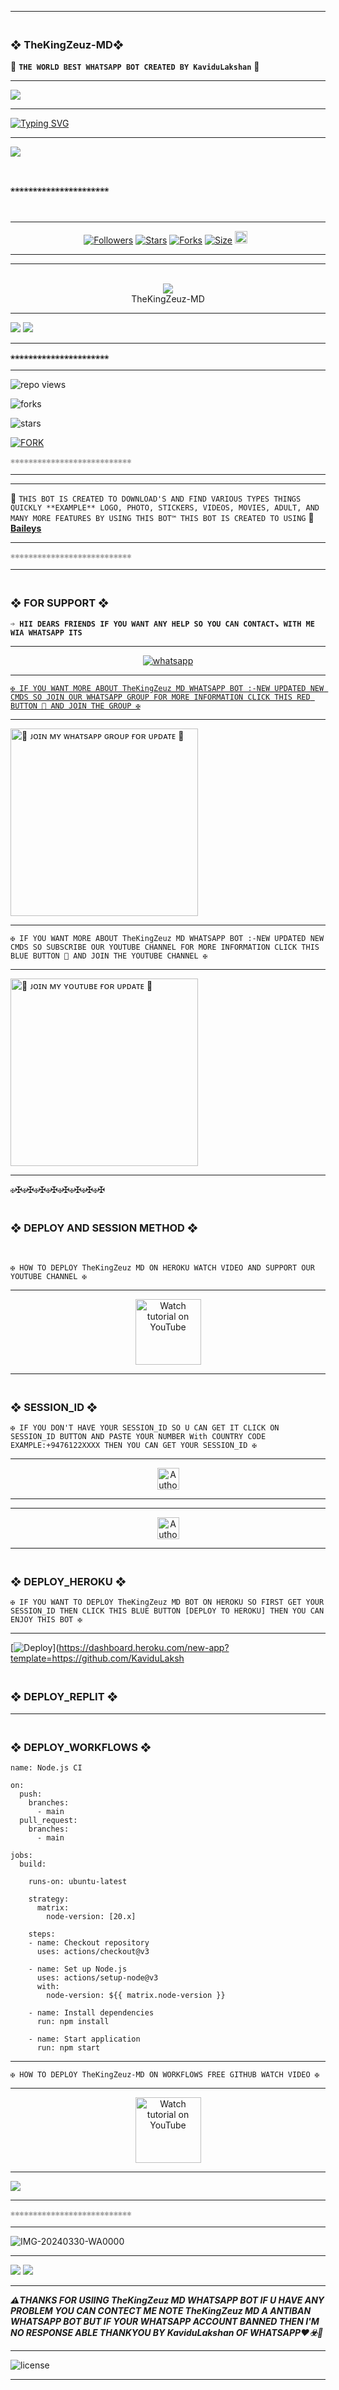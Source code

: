 ---------

### <br>  ❖ TheKingZeuz-MD❖
🔰 **`THE WORLD BEST WHATSAPP BOT CREATED BY KaviduLakshan`** 🔰

----------

<a><img src='https://i.imgur.com/LyHic3i.gif'/></a>

------
<p align="center">

 
<a href="https://git.io/typing-svg"><img src="https://readme-typing-svg.demolab.com?font=EB+Garamond&weight=900&size=30&duration=4000&pause=700&random=false&width=300&lines=+•★⃝ ☢TheKingZeuz-+MD☢★⃝•;MULTI-DEVICE+WHATSAPP+BOT;DEVELOPED+BY+Kavidu+Lakahan;RELEASED+DATE+01%2F11%2F2024." alt="Typing SVG" /></a>
 </p>

------------

<img align="center" height="auto"
src="https://cardivo.vercel.app/api?name=TheKingZeuz%20MD%20BOT%20&description=🥂THE%20WORLD%20BEST%20WHATSAPP%20BOT%★%20CREATED%20BY%20Kavidu%20Lakshan%20OWNER%20Kavidu%20Lakshan%20♥️&image=https://pin.it/7qN9HvZaH.jpg?v=4&backgroundColor=%23ecf0f1&github=TheKingZeuz-MD&pattern=leaf&colorPattern=%23ffffff"/>

<br>

`❀❀❀❀❀❀❀❀❀❀❀❀❀❀❀❀❀❀❀❀❀❀`

<br>

--------

<p align="center">
<a href="https://github.com/TheKingZeuz-MD/"><img title="Followers" src="https://img.shields.io/github/followers/TheKingZeuz-MD?color=red&style=flat-square"></a>
<a href="https://github.com/KaviduLakshan/TheKingZeuz-MD/stargazers/"><img title="Stars" src="https://img.shields.io/github/stars/KaviduLakshan/TheKingZeuz-MdD?color=red&style=flat-square"></a>
<a href="https://github.com/KaviduLakshan/TheKingZeuz-MD/network/members"><img title="Forks" src="https://img.shields.io/github/KaviduLakshan/TheKingZeuz-MD?color=red&style=flat-square"></a>
<a href="https://github.com/SILENTLOVER40/SILENT-SOBX-MD/"><img title="Size" src="https://img.shields.io/github/repo-size/KaviduLakshan/TheKingZeuz-MD?style=flat-square&color=red"></a>
<a href="https://github.com/KaviduLakshan/TheKingZeuz-MD/graphs/commit-activity"><img height="20" src="https://img.shields.io/badge/Maintained%3F-yes-green.svg"></a>&nbsp;&nbsp;
</p>
<p align='center'>
</p>

-----------
----------

<div align="center"><br> <img src="https://profile-counter.glitch.me/TheKingZeuz-MD/count.svg" /><br>TheKingZeuz-MD</div>

------------

<a><img src='https://i.imgur.com/LyHic3i.gif'/></a>
<a><img src='https://i.imgur.com/LyHic3i.gif'/></a>

--------------

`❀❀❀❀❀❀❀❀❀❀❀❀❀❀❀❀❀❀❀❀❀❀`

----------------

![repo views](https://hits.seeyoufarm.com/api/count/incr/badge.svg?url=https%3A%2F%2Fgithub.com%2FKaviduLakshan%2FTheKingZeuz-MD&count_bg=%2379C83D&title_bg=%23555555&icon=gitpod.svg&icon_color=%23E7E7E7&title=Views&edge_flat=false)


![forks](https://img.shields.io/github/forks/KaviduLakshan/TheKingZeuz-MD?label=Forks&style=social)


![stars](https://img.shields.io/github/stars/KaviduLakshan/TheKingZeuz-MD?style=social)


[![FORK ](https://img.shields.io/badge/FORK%20-TheKingZeuz%20MD-white)](https://github.com/KaviduLakshan/TheKingZeuz-MD/fork)

`⚛⚛⚛⚛⚛⚛⚛⚛⚛⚛⚛⚛⚛⚛⚛⚛⚛⚛⚛⚛⚛⚛⚛⚛⚛⚛⚛`

---------------

</a>
</p>

-----------------

🥂 `THIS BOT IS CREATED TO DOWNLOAD'S AND FIND VARIOUS TYPES THINGS QUICKLY **EXAMPLE** LOGO, PHOTO, STICKERS, VIDEOS, MOVIES, ADULT, AND MANY MORE FEATURES BY USING THIS BOT™ THIS BOT IS CREATED TO USING` 🥂 **[Baileys](https://github.com/WhiskeySockets/Baileys)**

------------------

`⚛⚛⚛⚛⚛⚛⚛⚛⚛⚛⚛⚛⚛⚛⚛⚛⚛⚛⚛⚛⚛⚛⚛⚛⚛⚛⚛`

-----------------

### <br> ❖ FOR SUPPORT ❖

**`➩ HII DEARS FRIENDS IF YOU WANT ANY HELP SO YOU CAN CONTACT↘︎ WITH ME WIA WHATSAPP ITS `**

-------

<p align="center">
  <a href="https://wa.me/+94761222715?text=*ʜɪɪ+ᴋᴀᴠɪᴅᴜ-ʟᴀᴋꜱʜᴀɴ+ɪ+ɴᴇᴇᴅ+ʜᴇʟᴘ!.+ɪ+ᴍᴇssᴀɢᴇᴅ+ʏᴏᴜ+ғʀᴏᴍ+ᴛʜᴇ-ᴋɪɴɢ-ᴢᴇᴜᴢ-ᴍᴅ+ʀᴇᴘᴏ!!*" target="_blank">
    <img alt="whatsapp" src="https://img.shields.io/badge/ Whatsapp -25D366?style=for-the-badge&logo=whatsapp&logoColor=white" />

-----------    

`✠ IF YOU WANT MORE ABOUT TheKingZeuz MD WHATSAPP BOT :-NEW UPDATED NEW CMDS SO JOIN OUR WHATSAPP GROUP FOR MORE INFORMATION CLICK THIS RED BUTTON 🔳 AND JOIN THE GROUP ✠`

---------

<a href="https://whatsapp.com/https://whatsapp.com/channel/0029Vaydx7S1iUxRfMGw0U18"><img src="https://img.shields.io/badge/%F0%9F%8E%89%20ᴊᴏɪɴ%20ᴏᴜʀ%20ᴡʜᴀᴛsᴀᴘᴘ%20ᴄʜᴀɴɴᴇʟ-red" alt="🔰 ᴊᴏɪɴ ᴍʏ ᴡʜᴀᴛsᴀᴘᴘ ɢʀᴏᴜᴘ ғᴏʀ ᴜᴘᴅᴀᴛᴇ 🔰" width="300"></a>

-----------

`✠ IF YOU WANT MORE ABOUT TheKingZeuz MD WHATSAPP BOT :-NEW UPDATED NEW CMDS SO SUBSCRIBE OUR YOUTUBE CHANNEL FOR MORE INFORMATION CLICK THIS BLUE BUTTON 🔳 AND JOIN THE YOUTUBE CHANNEL ✠`

----------

<a href="https://www.youtube.com/@the_king_zeuz_09?si=F1IIc1As0gu3ijqk"><img src="https://img.shields.io/badge/%F0%9F%8E%89%20ᴊᴏɪɴ%20ᴏᴜʀ%20ʏᴏᴜᴛᴜʙᴇ%20ᴄʜᴀɴɴᴇʟ-red" alt="🔰 ᴊᴏɪɴ ᴍʏ ʏᴏᴜᴛᴜʙᴇ ғᴏʀ ᴜᴘᴅᴀᴛᴇ 🔰" width="300"></a>

--------------

`✠`✠`✠`✠`✠`✠`✠`✠`✠`✠`✠`✠`✠`✠`✠`✠

### <br> ❖ DEPLOY AND SESSION METHOD ❖

<br>

`✠ HOW TO DEPLOY TheKingZeuz MD ON HEROKU WATCH VIDEO AND SUPPORT OUR YOUTUBE CHANNEL ✠`

-------------

<p align="center">
   <a href="https://youtu.be/zBNbbkTFyG4?si=_a-skfMMehMd5zMT"><img src="https://i.ibb.co/71mYRh4/116-1161192-podcast-subscribe-listen-button-youtube-sign-hd-png.png" alt="Watch tutorial on YouTube" border="0"  width="105">
    </a>
</p>

---------------


### <br>    ❖ SESSION_ID ❖


`✠ IF YOU DON'T HAVE YOUR SESSION_ID SO U CAN GET IT CLICK ON SESSION_ID BUTTON AND PASTE YOUR NUMBER With COUNTRY CODE EXAMPLE:+9476122XXXX THEN YOU CAN GET YOUR SESSION_ID ✠`

----------

<p align="center">
<a href="https://webpair-mega-1.onrender.com"><img height= "35" title="Author" src="https://img.shields.io/badge/GET SESSION ID-1:-black?style=for-the-badge&logo=render"></a>
<p/>

----------

----------

<p align="center">
<a href="https://express-pairing-code2-1.onrender.com"><img height= "35" title="Author" src="https://img.shields.io/badge/GET SESSION ID-2:-black?style=for-the-badge&logo=render"></a>
<p/>

----------
 
### <br>   ❖ DEPLOY_HEROKU ❖

`✠ IF YOU WANT TO DEPLOY TheKingZeuz MD BOT ON HEROKU SO FIRST GET YOUR SESSION_ID THEN CLICK THIS BLUE BUTTON [DEPLOY TO HEROKU] THEN YOU CAN ENJOY THIS BOT ✠`

------------
 
[![Deploy](https://www.herokucdn.com/deploy/button.svg)](https://dashboard.heroku.com/new-app?template=https://github.com/KaviduLaksh

### <br>    ❖ DEPLOY_REPLIT ❖

-----------

### <br>   ❖ DEPLOY_WORKFLOWS ❖
```
name: Node.js CI

on:
  push:
    branches:
      - main
  pull_request:
    branches:
      - main

jobs:
  build:

    runs-on: ubuntu-latest

    strategy:
      matrix:
        node-version: [20.x]

    steps:
    - name: Checkout repository
      uses: actions/checkout@v3

    - name: Set up Node.js
      uses: actions/setup-node@v3
      with:
        node-version: ${{ matrix.node-version }}

    - name: Install dependencies
      run: npm install

    - name: Start application
      run: npm start
```

-----------

`✠ HOW TO DEPLOY TheKingZeuz-MD ON WORKFLOWS FREE GITHUB WATCH VIDEO ✠`

-------------

<p align="center">
   <a href="video link eka methana"><img src="https://i.ibb.co/71mYRh4/116-1161192-podcast-subscribe-listen-button-youtube-sign-hd-png.png" alt="Watch tutorial on YouTube" border="0"  width="105">
    </a>
</p>

-------------

<a><img src='https://i.imgur.com/LyHic3i.gif'/></a>

------------

`⚛⚛⚛⚛⚛⚛⚛⚛⚛⚛⚛⚛⚛⚛⚛⚛⚛⚛⚛⚛⚛⚛⚛⚛⚛⚛⚛`

---------

![IMG-20240330-WA0000](https://github.com/user-attachments/assets/62d3bffd-d1ec-4cb9-a5b1-28b745b90a90)

-------------------

<a><img src='https://i.imgur.com/LyHic3i.gif'/></a>
<a><img src='https://i.imgur.com/LyHic3i.gif'/></a>

-----------

***⚠️THANKS FOR USIING TheKingZeuz MD WHATSAPP BOT IF U HAVE ANY PROBLEM YOU CAN CONTECT ME NOTE TheKingZeuz MD A ANTIBAN WHATSAPP BOT BUT IF YOUR WHATSAPP ACCOUNT BANNED THEN I'M NO RESPONSE ABLE THANKYOU BY KaviduLakshan OF WHATSAPP♥️☣️🥂***

------------

![license](https://img.shields.io/github/license/KaviduLakshan/TheKingZeuz-MD?color=green&label=License&style=plastic)

----------

